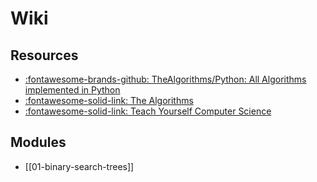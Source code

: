 Wiki
===

Resources
---

- [:fontawesome-brands-github: TheAlgorithms/Python: All Algorithms implemented in Python][1]
- [:fontawesome-solid-link: The Algorithms][2]
- [:fontawesome-solid-link: Teach Yourself Computer Science][3]

<!-- Links -->
[1]: https://github.com/TheAlgorithms/Python
[2]: https://the-algorithms.com/
[3]: https://teachyourselfcs.com/

Modules
---

- [[01-binary-search-trees]]
